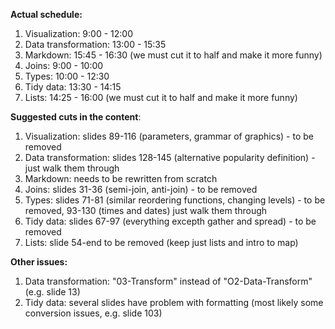 **Actual schedule:**

  1. Visualization: 9:00 - 12:00
  1. Data transformation: 13:00 - 15:35
  1. Markdown: 15:45 - 16:30 (we must cut it to half and make it more funny)
  1. Joins: 9:00 - 10:00
  1. Types: 10:00 - 12:30
  1. Tidy data: 13:30 - 14:15
  1. Lists: 14:25 - 16:00 (we must cut it to half and make it more funny)
  
**Suggested cuts in the content**:

  1. Visualization: slides 89-116 (parameters, grammar of graphics) - to be removed
  1. Data transformation: slides 128-145 (alternative popularity definition) - just walk them through 
  1. Markdown: needs to be rewritten from scratch 
  1. Joins: slides 31-36 (semi-join, anti-join) - to be removed
  1. Types: slides 71-81 (similar reordering functions, changing levels) - to be removed, 93-130 (times and dates) just walk them through
  1. Tidy data: slides 67-97 (everything excepth gather and spread) - to be removed
  1. Lists: slide 54-end to be removed (keep just lists and intro to map)
  
**Other issues:**

  1. Data transformation: "03-Transform" instead of "O2-Data-Transform" (e.g. slide 13)
  1. Tidy data: several slides have problem with formatting (most likely some conversion issues, e.g. slide 103)
  
